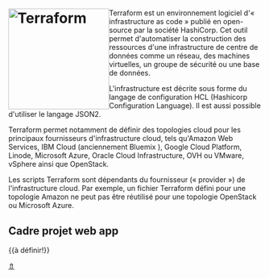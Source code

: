 # <img src="Terraform_Logo.svg.png" alt="Terraform" width="200" style="float: left"/>

Terraform est un environnement logiciel d'« infrastructure as code » publié en open-source par la société HashiCorp. Cet outil permet d'automatiser la construction des ressources d'une infrastructure de centre de données comme un réseau, des machines virtuelles, un groupe de sécurité ou une base de données.

L'infrastructure est décrite sous forme du langage de configuration HCL (Hashicorp Configuration Language). Il est aussi possible d'utiliser le langage JSON2.

Terraform permet notamment de définir des topologies cloud pour les principaux fournisseurs d'infrastructure cloud, tels qu'Amazon Web Services, IBM Cloud (anciennement Bluemix ), Google Cloud Platform, Linode, Microsoft Azure, Oracle Cloud Infrastructure, OVH ou VMware, vSphere ainsi que OpenStack.

Les scripts Terraform sont dépendants du fournisseur (« provider ») de l'infrastructure cloud. Par exemple, un fichier Terraform défini pour une topologie Amazon ne peut pas être réutilisé pour une topologie OpenStack ou Microsoft Azure.




## Cadre projet web app

{{à définir!}}

<span id="top" class="topSpan"></span>
<a href="#top" class="topAnchor">&#8687;</a>